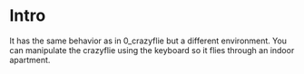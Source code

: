 # Intro

It has the same behavior as in 0_crazyflie but a different environment. 
You can manipulate the crazyflie using the keyboard so it flies through an indoor apartment.
